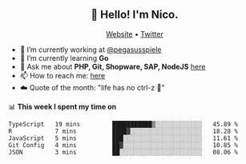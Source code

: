 <h2 align="center">👋 Hello! I'm Nico.</h2>
<p align="center">
  <a href="https://gruselhaus.com">Website</a> •
  <a href="https://twitter.com/NicoFinkernagel">Twitter</a>
</p>


- 🔭 I’m currently working at [@pegasusspiele](https://pegasus.de/en)
- 🌱 I’m currently learning **Go**
- 💬 Ask me about **PHP, Git, Shopware, SAP, NodeJS** [here](https://github.com/gruselhaus/gruselhaus/issues)
- 📫 How to reach me: [here](https://github.com/gruselhaus/gruselhaus/issues)
- ☁️ Quote of the month: "life has no ctrl-z 🌴"

📊 **This week I spent my time on**
<!--START_SECTION:waka-->
```text
TypeScript   19 mins         ███████████▒░░░░░░░░░░░░░   45.89 % 
R            7 mins          ████▓░░░░░░░░░░░░░░░░░░░░   18.28 % 
JavaScript   5 mins          ███░░░░░░░░░░░░░░░░░░░░░░   11.61 % 
Git Config   4 mins          ██▓░░░░░░░░░░░░░░░░░░░░░░   10.85 % 
JSON         3 mins          ██░░░░░░░░░░░░░░░░░░░░░░░   08.06 % 
```
<!--END_SECTION:waka-->
